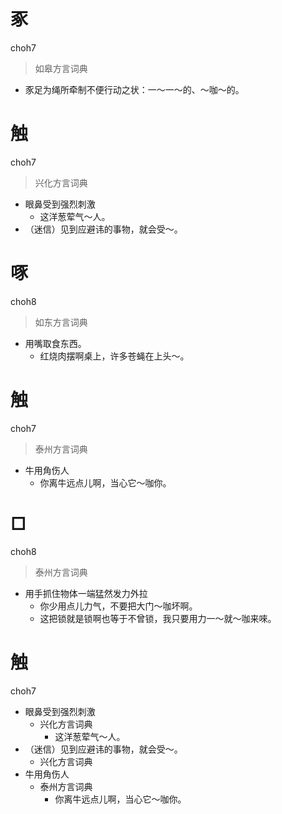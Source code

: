 # 豖
choh7
> 如皋方言词典
- 豕足为绳所牵制不便行动之状：一～一～的、～咖～的。

<!--
TODO 该音描述的是绳索突然绷紧的情态，与猪脚无关。考虑搐？搐释义“动而痛也”，被限制在生理上。
海安祎郎反映当地音coh8
-->

# 触
choh7
> 兴化方言词典
- 眼鼻受到强烈刺激
  - 这洋葱荤气～人。
- （迷信）见到应避讳的事物，就会受～。

# 啄
choh8
> 如东方言词典
- 用嘴取食东西。
  - 红烧肉摆啊桌上，许多苍蝇在上头～。
<!--
HISAHARA：如东choh8有“啄”、“啄食”含义
-->

# 触
choh7
> 泰州方言词典
- 牛用角伤人
  - 你离牛远点儿啊，当心它～咖你。

# □
choh8
> 泰州方言词典
- 用手抓住物体一端猛然发力外拉
  - 你少用点儿力气，不要把大门～咖坏啊。
  - 这把锁就是锁啊也等于不曾锁，我只要用力一～就～咖来唻。

# 触
choh7
+ 眼鼻受到强烈刺激
  * 兴化方言词典
    - 这洋葱荤气～人。
+ （迷信）见到应避讳的事物，就会受～。
  * 兴化方言词典
+ 牛用角伤人
  * 泰州方言词典
    - 你离牛远点儿啊，当心它～咖你。
